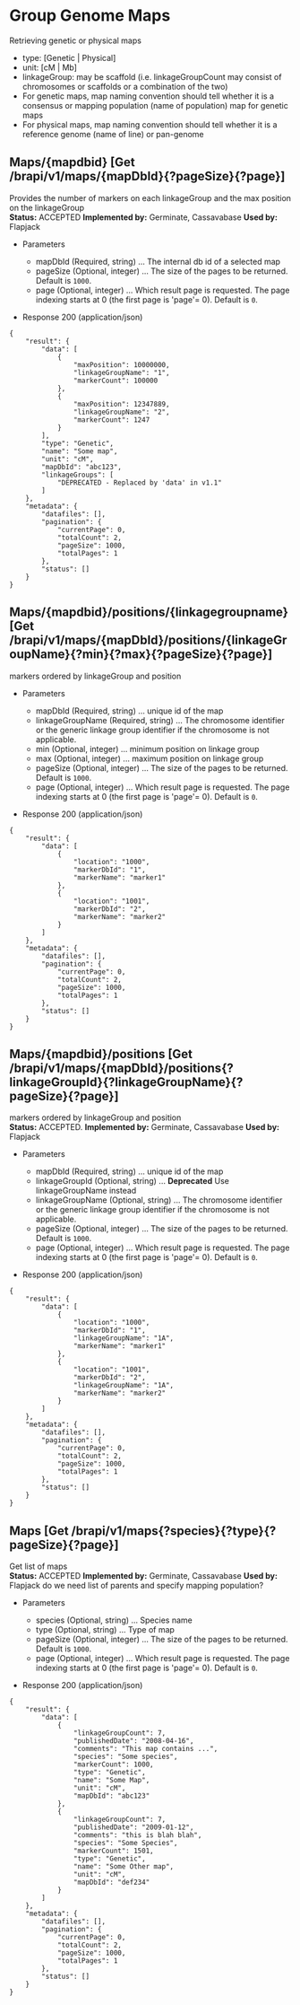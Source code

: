 
# Group Genome Maps

Retrieving genetic or physical maps
- type: [Genetic | Physical]
- unit: [cM | Mb]
- linkageGroup: may be scaffold (i.e. linkageGroupCount may consist of chromosomes or scaffolds or a combination of the two)
- For genetic maps, map naming convention should tell whether it is a consensus or mapping population (name of population) map for genetic maps
- For physical maps, map naming convention should tell whether it is a reference genome (name of line) or pan-genome




## Maps/{mapdbid} [Get /brapi/v1/maps/{mapDbId}{?pageSize}{?page}]

Provides the number of markers on each linkageGroup and the max position on the linkageGroup <br>
<strong>Status:</strong> ACCEPTED <strong>Implemented by:</strong> Germinate, Cassavabase <strong>Used by:</strong> Flapjack 

+ Parameters
    + mapDbId (Required, string) ... The internal db id of a selected map
    + pageSize (Optional, integer) ... The size of the pages to be returned. Default is `1000`.
    + page (Optional, integer) ... Which result page is requested. The page indexing starts at 0 (the first page is 'page'= 0). Default is `0`.


+ Response 200 (application/json)
```
{
    "result": {
        "data": [
            {
                "maxPosition": 10000000,
                "linkageGroupName": "1",
                "markerCount": 100000
            },
            {
                "maxPosition": 12347889,
                "linkageGroupName": "2",
                "markerCount": 1247
            }
        ],
        "type": "Genetic",
        "name": "Some map",
        "unit": "cM",
        "mapDbId": "abc123",
        "linkageGroups": [
            "DEPRECATED - Replaced by 'data' in v1.1"
        ]
    },
    "metadata": {
        "datafiles": [],
        "pagination": {
            "currentPage": 0,
            "totalCount": 2,
            "pageSize": 1000,
            "totalPages": 1
        },
        "status": []
    }
}
```

## Maps/{mapdbid}/positions/{linkagegroupname} [Get /brapi/v1/maps/{mapDbId}/positions/{linkageGroupName}{?min}{?max}{?pageSize}{?page}]

markers ordered by linkageGroup and position 

+ Parameters
    + mapDbId (Required, string) ... unique id of the map
    + linkageGroupName (Required, string) ... The chromosome identifier or the generic linkage group identifier if the chromosome is not applicable.
    + min (Optional, integer) ... minimum position on linkage group
    + max (Optional, integer) ... maximum position on linkage group
    + pageSize (Optional, integer) ... The size of the pages to be returned. Default is `1000`.
    + page (Optional, integer) ... Which result page is requested. The page indexing starts at 0 (the first page is 'page'= 0). Default is `0`.


+ Response 200 (application/json)
```
{
    "result": {
        "data": [
            {
                "location": "1000",
                "markerDbId": "1",
                "markerName": "marker1"
            },
            {
                "location": "1001",
                "markerDbId": "2",
                "markerName": "marker2"
            }
        ]
    },
    "metadata": {
        "datafiles": [],
        "pagination": {
            "currentPage": 0,
            "totalCount": 2,
            "pageSize": 1000,
            "totalPages": 1
        },
        "status": []
    }
}
```

## Maps/{mapdbid}/positions [Get /brapi/v1/maps/{mapDbId}/positions{?linkageGroupId}{?linkageGroupName}{?pageSize}{?page}]

markers ordered by linkageGroup and position <br>
<strong>Status:</strong> ACCEPTED. <strong>Implemented by:</strong> Germinate, Cassavabase <strong>Used by:</strong> Flapjack 

+ Parameters
    + mapDbId (Required, string) ... unique id of the map
    + linkageGroupId (Optional, string) ... <strong>Deprecated</strong> Use linkageGroupName instead
    + linkageGroupName (Optional, string) ... The chromosome identifier or the generic linkage group identifier if the chromosome is not applicable.
    + pageSize (Optional, integer) ... The size of the pages to be returned. Default is `1000`.
    + page (Optional, integer) ... Which result page is requested. The page indexing starts at 0 (the first page is 'page'= 0). Default is `0`.


+ Response 200 (application/json)
```
{
    "result": {
        "data": [
            {
                "location": "1000",
                "markerDbId": "1",
                "linkageGroupName": "1A",
                "markerName": "marker1"
            },
            {
                "location": "1001",
                "markerDbId": "2",
                "linkageGroupName": "1A",
                "markerName": "marker2"
            }
        ]
    },
    "metadata": {
        "datafiles": [],
        "pagination": {
            "currentPage": 0,
            "totalCount": 2,
            "pageSize": 1000,
            "totalPages": 1
        },
        "status": []
    }
}
```

## Maps [Get /brapi/v1/maps{?species}{?type}{?pageSize}{?page}]

Get list of maps <br>
<strong>Status:</strong> ACCEPTED <strong>Implemented by:</strong> Germinate, Cassavabase <strong>Used by:</strong> Flapjack do we need list of parents and specify mapping population? 

+ Parameters
    + species (Optional, string) ... Species name
    + type (Optional, string) ... Type of map
    + pageSize (Optional, integer) ... The size of the pages to be returned. Default is `1000`.
    + page (Optional, integer) ... Which result page is requested. The page indexing starts at 0 (the first page is 'page'= 0). Default is `0`.


+ Response 200 (application/json)
```
{
    "result": {
        "data": [
            {
                "linkageGroupCount": 7,
                "publishedDate": "2008-04-16",
                "comments": "This map contains ...",
                "species": "Some species",
                "markerCount": 1000,
                "type": "Genetic",
                "name": "Some Map",
                "unit": "cM",
                "mapDbId": "abc123"
            },
            {
                "linkageGroupCount": 7,
                "publishedDate": "2009-01-12",
                "comments": "this is blah blah",
                "species": "Some Species",
                "markerCount": 1501,
                "type": "Genetic",
                "name": "Some Other map",
                "unit": "cM",
                "mapDbId": "def234"
            }
        ]
    },
    "metadata": {
        "datafiles": [],
        "pagination": {
            "currentPage": 0,
            "totalCount": 2,
            "pageSize": 1000,
            "totalPages": 1
        },
        "status": []
    }
}
```